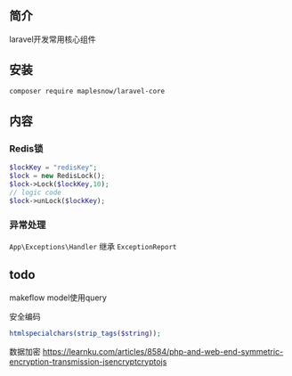 ## 简介
laravel开发常用核心组件

## 安装

```bash
composer require maplesnow/laravel-core
```

## 内容
### Redis锁
```php
$lockKey = "redisKey";
$lock = new RedisLock();
$lock->Lock($lockKey,10);
// logic code
$lock->unLock($lockKey);
```

### 异常处理
`App\Exceptions\Handler` 继承 `ExceptionReport`


## todo
makeflow
model使用query

安全编码
```php
htmlspecialchars(strip_tags($string));
```

数据加密
https://learnku.com/articles/8584/php-and-web-end-symmetric-encryption-transmission-jsencryptcryptojs